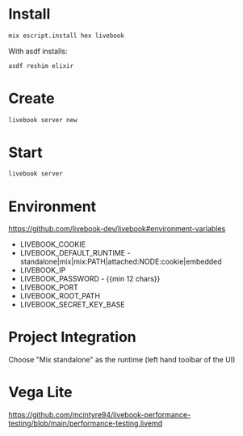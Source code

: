 # Install

```sh
mix escript.install hex livebook
```

With asdf installs:

```sh
asdf reshim elixir
```

# Create

```sh
livebook server new
```

# Start

```sh
livebook server
```

# Environment

https://github.com/livebook-dev/livebook#environment-variables

* LIVEBOOK_COOKIE
* LIVEBOOK_DEFAULT_RUNTIME - standalone|mix|mix:PATH|attached:NODE:cookie|embedded
* LIVEBOOK_IP
* LIVEBOOK_PASSWORD - {{min 12 chars}}
* LIVEBOOK_PORT
* LIVEBOOK_ROOT_PATH
* LIVEBOOK_SECRET_KEY_BASE

# Project Integration

Choose "Mix standalone" as the runtime (left hand toolbar of the UI)

# Vega Lite

https://github.com/mcintyre94/livebook-performance-testing/blob/main/performance-testing.livemd
